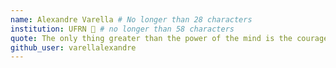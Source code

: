 ```yaml
---
name: Alexandre Varella # No longer than 28 characters
institution: UFRN 🚩 # no longer than 58 characters
quote: The only thing greater than the power of the mind is the courage of the heart. – John Nash
github_user: varellalexandre
---
```

